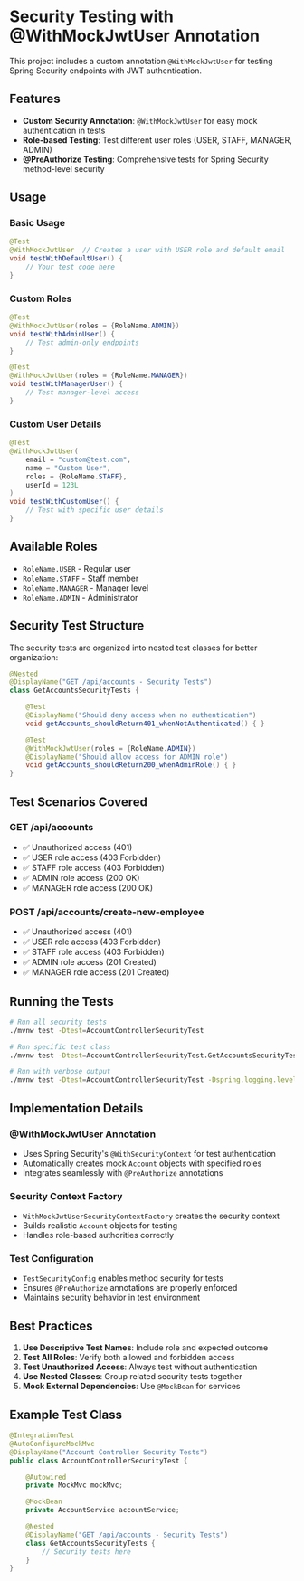 # Security Testing with @WithMockJwtUser Annotation

This project includes a custom annotation `@WithMockJwtUser` for testing Spring Security endpoints with JWT authentication.

## Features

- **Custom Security Annotation**: `@WithMockJwtUser` for easy mock authentication in tests
- **Role-based Testing**: Test different user roles (USER, STAFF, MANAGER, ADMIN)
- **@PreAuthorize Testing**: Comprehensive tests for Spring Security method-level security

## Usage

### Basic Usage

```java
@Test
@WithMockJwtUser  // Creates a user with USER role and default email
void testWithDefaultUser() {
    // Your test code here
}
```

### Custom Roles

```java
@Test
@WithMockJwtUser(roles = {RoleName.ADMIN})
void testWithAdminUser() {
    // Test admin-only endpoints
}

@Test
@WithMockJwtUser(roles = {RoleName.MANAGER})
void testWithManagerUser() {
    // Test manager-level access
}
```

### Custom User Details

```java
@Test
@WithMockJwtUser(
    email = "custom@test.com",
    name = "Custom User",
    roles = {RoleName.STAFF},
    userId = 123L
)
void testWithCustomUser() {
    // Test with specific user details
}
```

## Available Roles

- `RoleName.USER` - Regular user
- `RoleName.STAFF` - Staff member
- `RoleName.MANAGER` - Manager level
- `RoleName.ADMIN` - Administrator

## Security Test Structure

The security tests are organized into nested test classes for better organization:

```java
@Nested
@DisplayName("GET /api/accounts - Security Tests")
class GetAccountsSecurityTests {

    @Test
    @DisplayName("Should deny access when no authentication")
    void getAccounts_shouldReturn401_whenNotAuthenticated() { }

    @Test
    @WithMockJwtUser(roles = {RoleName.ADMIN})
    @DisplayName("Should allow access for ADMIN role")
    void getAccounts_shouldReturn200_whenAdminRole() { }
}
```

## Test Scenarios Covered

### GET /api/accounts

- ✅ Unauthorized access (401)
- ✅ USER role access (403 Forbidden)
- ✅ STAFF role access (403 Forbidden)
- ✅ ADMIN role access (200 OK)
- ✅ MANAGER role access (200 OK)

### POST /api/accounts/create-new-employee

- ✅ Unauthorized access (401)
- ✅ USER role access (403 Forbidden)
- ✅ STAFF role access (403 Forbidden)
- ✅ ADMIN role access (201 Created)
- ✅ MANAGER role access (201 Created)

## Running the Tests

```bash
# Run all security tests
./mvnw test -Dtest=AccountControllerSecurityTest

# Run specific test class
./mvnw test -Dtest=AccountControllerSecurityTest.GetAccountsSecurityTests

# Run with verbose output
./mvnw test -Dtest=AccountControllerSecurityTest -Dspring.logging.level.org.springframework.security=DEBUG
```

## Implementation Details

### @WithMockJwtUser Annotation

- Uses Spring Security's `@WithSecurityContext` for test authentication
- Automatically creates mock `Account` objects with specified roles
- Integrates seamlessly with `@PreAuthorize` annotations

### Security Context Factory

- `WithMockJwtUserSecurityContextFactory` creates the security context
- Builds realistic `Account` objects for testing
- Handles role-based authorities correctly

### Test Configuration

- `TestSecurityConfig` enables method security for tests
- Ensures `@PreAuthorize` annotations are properly enforced
- Maintains security behavior in test environment

## Best Practices

1. **Use Descriptive Test Names**: Include role and expected outcome
2. **Test All Roles**: Verify both allowed and forbidden access
3. **Test Unauthorized Access**: Always test without authentication
4. **Use Nested Classes**: Group related security tests together
5. **Mock External Dependencies**: Use `@MockBean` for services

## Example Test Class

```java
@IntegrationTest
@AutoConfigureMockMvc
@DisplayName("Account Controller Security Tests")
public class AccountControllerSecurityTest {

    @Autowired
    private MockMvc mockMvc;

    @MockBean
    private AccountService accountService;

    @Nested
    @DisplayName("GET /api/accounts - Security Tests")
    class GetAccountsSecurityTests {
        // Security tests here
    }
}
```
